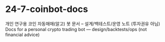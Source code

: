# 24-7-coinbot-docs
개인 연구용 코인 자동매매(알고) 봇 문서 – 설계/백테스트/운영 노트 (투자권유 아님)   Docs for a personal crypto trading bot — design/backtests/ops (not financial advice)
